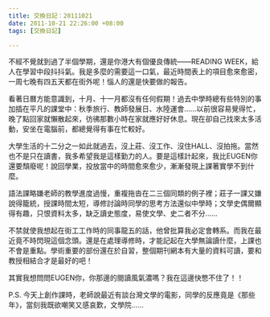 ```yaml
---
title: 交換日記：20111021
date: 2011-10-21 22:26:00 +08:00
tags: [交換日記]

---
```


不經不覺就到過了半個學期，還是你港大有個優良傳統——READING WEEK，給人在學習中段抖抖氣。我是多麼的需要這一口氣，最近時間表上的項目愈來愈密，一周七晚有四五天都在街外呢！惱人的還是快要做的報告。  
  
看著日曆方能意識到，十月、十一月都沒有任何假期！過去中學時總有些特別的事加插在平凡的課堂中：秋季旅行、教師發展日、水陸運會……以前很容易覺得忙，晚了點回家就懶散起來，彷彿那數小時在家就應好好休息。現在卻自己找來太多活動，安坐在電腦前，都總覺得有事在忙較好。  
  
大學生活的十二分之一如此就過去，沒上莊、沒工作、沒住HALL、沒拍拖。當然也不是只在讀書，我多希望我是這樣勤力的人。要是這樣計起來，我比EUGEN你還要頹廢呢！說回學業，投放當中的時間愈來愈少，漸漸發現上課著實學不到什麼。  
  
語法課略嫌老師的教學進度過慢，重複拖沓在二三個同類的例子裡；莊子一課又嫌說得籠統，授課時間太短，導修討論時同學的思考方法還似中學時；文學史偶爾顯得有趣，只恨資料太多，缺乏讀史態度，易使文學、史二者不分……  
  
不禁就使我想起在街工工作時的同事龍五的話，他曾批算我必定會轉系。而我在最近竟不時閃現這個念頭。還是在處理導修時，才能記起在大學無論讀什麼，上課也不會是重點。學術重要的部份還在於自習，整個期刊網本有大量的資料可讀，要和教授相結合才是最好的吧！  
  
其實我想問問EUGEN你，你那邊的閱讀風氣濃嗎？我在這邊快憋不住了！！  
  
P.S. 今天上創作課時，老師說最近有談台灣文學的電影，同學的反應竟是《那些年》，當刻我既欲嘲笑又感哀歎，文學院……
